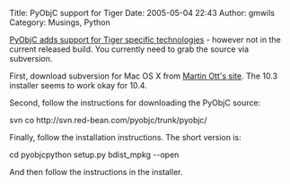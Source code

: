 Title: PyObjC support for Tiger
Date: 2005-05-04 22:43
Author: gmwils
Category: Musings, Python

[PyObjC adds support for Tiger specific technologies][] - however not in
the current released build. You currently need to grab the source via
subversion.

First, download subversion for Mac OS X from [Martin Ott's site][]. The
10.3 installer seems to work okay for 10.4.

Second, follow the instructions for downloading the PyObjC source:

<p>
    svn co http://svn.red-bean.com/pyobjc/trunk/pyobjc/

</p>

Finally, follow the installation instructions. The short version is:

<p>
    cd pyobjcpython setup.py bdist_mpkg --open

</p>

And then follow the instructions in the installer.

  [PyObjC adds support for Tiger specific technologies]: http://www.pycs.net/bbum/2005/4/29/
  [Martin Ott's site]: http://www.codingmonkeys.de/mbo/
